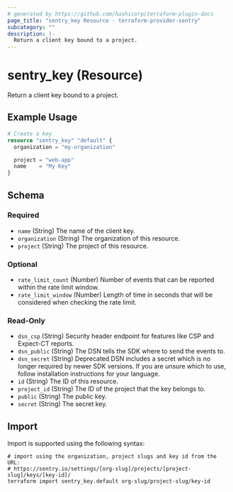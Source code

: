 ```yaml
---
# generated by https://github.com/hashicorp/terraform-plugin-docs
page_title: "sentry_key Resource - terraform-provider-sentry"
subcategory: ""
description: |-
  Return a client key bound to a project.
---
```


# sentry_key (Resource)

Return a client key bound to a project.

## Example Usage

```terraform
# Create a key
resource "sentry_key" "default" {
  organization = "my-organization"

  project = "web-app"
  name    = "My Key"
}
```

<!-- schema generated by tfplugindocs -->
## Schema

### Required

- `name` (String) The name of the client key.
- `organization` (String) The organization of this resource.
- `project` (String) The project of this resource.

### Optional

- `rate_limit_count` (Number) Number of events that can be reported within the rate limit window.
- `rate_limit_window` (Number) Length of time in seconds that will be considered when checking the rate limit.

### Read-Only

- `dsn_csp` (String) Security header endpoint for features like CSP and Expect-CT reports.
- `dsn_public` (String) The DSN tells the SDK where to send the events to.
- `dsn_secret` (String) Deprecated DSN includes a secret which is no longer required by newer SDK versions. If you are unsure which to use, follow installation instructions for your language.
- `id` (String) The ID of this resource.
- `project_id` (String) The ID of the project that the key belongs to.
- `public` (String) The public key.
- `secret` (String) The secret key.

## Import

Import is supported using the following syntax:

```shell
# import using the organization, project slugs and key id from the URL:
# https://sentry.io/settings/[org-slug]/projects/[project-slug]/keys/[key-id]/
terraform import sentry_key.default org-slug/project-slug/key-id
```
